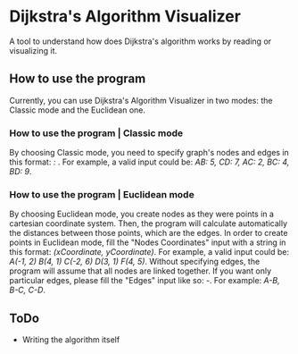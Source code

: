 # Dijkstra's Algorithm Visualizer
A tool to understand how does Dijkstra's algorithm works by reading or visualizing it.

## How to use the program
Currently, you can use Dijkstra's Algorithm Visualizer in two modes: the Classic mode and the Euclidean one.

### How to use the program | Classic mode
By choosing Classic mode, you need to specify graph's nodes and edges in this format: *<firstNodeName><secondNodeName>: <edgeLength>*. For example, a valid input could be: *AB: 5, CD: 7, AC: 2, BC: 4, BD: 9*.

### How to use the program | Euclidean mode
By choosing Euclidean mode, you create nodes as they were points in a cartesian coordinate system. Then, the program will calculate automatically the distances between those points, which are the edges.
In order to create points in Euclidean mode, fill the "Nodes Coordinates" input with a string in this format: *<firstNodeName>(xCoordinate, yCoordinate)*. For example, a valid input could be: *A(-1, 2) B(4, 1) C(-2, 6) D(3, 1) F(4, 5)*.
Without specifying edges, the program will assume that all nodes are linked together. If you want only particular edges, please fill the "Edges" input like so: *<firstNodeName>-<secondNodeName>*. For example: *A-B, B-C, C-D*.

## ToDo
- Writing the algorithm itself
